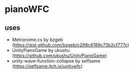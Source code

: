 # pianoWFC
## uses
- Metronome.cs by bzgeb (https://gist.github.com/bzgeb/c298c6189c73b2cf777c)
- UnityPianoGame by ukushu (https://github.com/ukushu/UnityPianoGame)
- unity-wave-function-collapse by selfsame (https://selfsame.itch.io/unitywfc)

